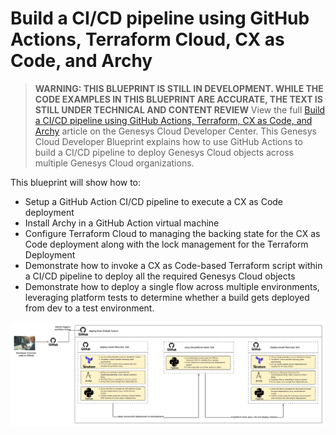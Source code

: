 # Build a CI/CD pipeline using GitHub Actions, Terraform Cloud, CX as Code, and Archy 

> **WARNING:  THIS BLUEPRINT IS STILL IN DEVELOPMENT. WHILE THE CODE EXAMPLES IN THIS BLUEPRINT ARE ACCURATE, THE TEXT IS STILL UNDER TECHNICAL AND CONTENT REVIEW** 
> View the full [Build a CI/CD pipeline using GitHub Actions, Terraform, CX as Code, and Archy](https://developer.mypurecloud.com/blueprints/) article on the Genesys Cloud Developer Center. This Genesys Cloud Developer Blueprint explains how to use GitHub Actions to build a CI/CD pipeline to deploy Genesys Cloud objects across multiple Genesys Cloud organizations.  

This blueprint will show how to:

* Setup a GitHub Action CI/CD pipeline to execute a CX as Code deployment
* Install Archy in a GitHub Action virtual machine
* Configure Terraform Cloud to managing the backing state for the CX as Code deployment along with the lock management for the Terraform Deployment
* Demonstrate how to invoke a CX as Code-based Terraform script within a CI/CD pipeline to deploy all the required Genesys Cloud objects
* Demonstrate how to deploy a single flow across multiple environments, leveraging platform tests to determine whether a build gets deployed from dev to a test environment.

![Build a CI/CD pipeline using GitHub Actions, Terraform Cloud, CX as Code, and Archy](blueprint/images/GitHubCICDPipelineNoNumbers.png "Build a CI/CD pipeline using GitHub Actions, Terraform, CX as Code, and Archy")